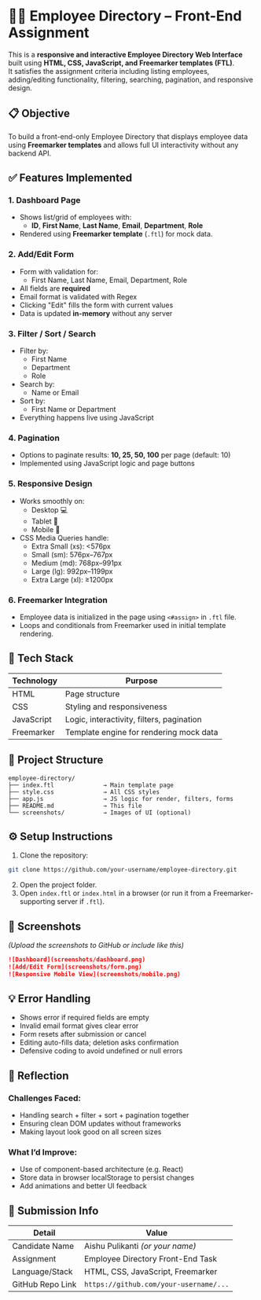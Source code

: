 # 👩‍💼 Employee Directory – Front-End Assignment

This is a **responsive and interactive Employee Directory Web Interface** built using **HTML, CSS, JavaScript, and Freemarker templates (FTL)**.  
It satisfies the assignment criteria including listing employees, adding/editing functionality, filtering, searching, pagination, and responsive design.

## 📋 Objective

To build a front-end-only Employee Directory that displays employee data using **Freemarker templates** and allows full UI interactivity without any backend API.

## ✅ Features Implemented

### 1. Dashboard Page
- Shows list/grid of employees with:
  - **ID**, **First Name**, **Last Name**, **Email**, **Department**, **Role**
- Rendered using **Freemarker template** (`.ftl`) for mock data.

### 2. Add/Edit Form
- Form with validation for:
  - First Name, Last Name, Email, Department, Role
- All fields are **required**
- Email format is validated with Regex
- Clicking "Edit" fills the form with current values
- Data is updated **in-memory** without any server

### 3. Filter / Sort / Search
- Filter by:
  - First Name
  - Department
  - Role
- Search by:
  - Name or Email
- Sort by:
  - First Name or Department
- Everything happens live using JavaScript

### 4. Pagination
- Options to paginate results: **10, 25, 50, 100** per page (default: 10)
- Implemented using JavaScript logic and page buttons

### 5. Responsive Design
- Works smoothly on:
  - Desktop 💻
  - Tablet 📱
  - Mobile 📱
- CSS Media Queries handle:
  - Extra Small (xs): <576px  
  - Small (sm): 576px–767px  
  - Medium (md): 768px–991px  
  - Large (lg): 992px–1199px  
  - Extra Large (xl): ≥1200px  

### 6. Freemarker Integration
- Employee data is initialized in the page using `<#assign>` in `.ftl` file.
- Loops and conditionals from Freemarker used in initial template rendering.

## 🧱 Tech Stack

| Technology | Purpose                    |
|------------|-----------------------------|
| HTML       | Page structure              |
| CSS        | Styling and responsiveness  |
| JavaScript | Logic, interactivity, filters, pagination |
| Freemarker | Template engine for rendering mock data |

## 📁 Project Structure

```
employee-directory/
├── index.ftl              → Main template page
├── style.css              → All CSS styles
├── app.js                 → JS logic for render, filters, forms
├── README.md              → This file
└── screenshots/           → Images of UI (optional)
```

## ⚙️ Setup Instructions

1. Clone the repository:
```bash
git clone https://github.com/your-username/employee-directory.git
```
2. Open the project folder.
3. Open `index.ftl` or `index.html` in a browser (or run it from a Freemarker-supporting server if `.ftl`).

## 📸 Screenshots

*(Upload the screenshots to GitHub or include like this)*

```md
![Dashboard](screenshots/dashboard.png)
![Add/Edit Form](screenshots/form.png)
![Responsive Mobile View](screenshots/mobile.png)
```

## 💡 Error Handling

- Shows error if required fields are empty
- Invalid email format gives clear error
- Form resets after submission or cancel
- Editing auto-fills data; deletion asks confirmation
- Defensive coding to avoid undefined or null errors

## 🤔 Reflection

### Challenges Faced:
- Handling search + filter + sort + pagination together
- Ensuring clean DOM updates without frameworks
- Making layout look good on all screen sizes

### What I’d Improve:
- Use of component-based architecture (e.g. React)
- Store data in browser localStorage to persist changes
- Add animations and better UI feedback

## 📌 Submission Info

| Detail           | Value                                |
|------------------|----------------------------------------|
| Candidate Name   | Aishu Pulikanti *(or your name)*     |
| Assignment       | Employee Directory Front-End Task     |
| Language/Stack   | HTML, CSS, JavaScript, Freemarker     |
| GitHub Repo Link | `https://github.com/your-username/...` |
